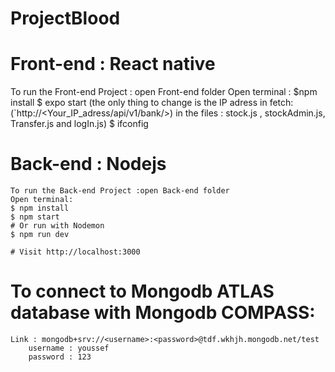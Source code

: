 # ProjectBlood
 
 # Front-end : React native
   To run the Front-end Project : open Front-end folder
   Open terminal :
   	$npm install
 	$ expo start 
  	(the only thing to change is the IP adress in fetch: (`http://<Your_IP_adress/api/v1/bank/>) in the files : stock.js , stockAdmin.js, Transfer.js 	and logIn.js) 
  	$ ifconfig
  
  
  # Back-end : Nodejs 
    To run the Back-end Project :open Back-end folder
    Open terminal: 
	$ npm install
	$ npm start
	# Or run with Nodemon
	$ npm run dev 
    	
	# Visit http://localhost:3000
     
  # To connect to Mongodb ATLAS database with Mongodb COMPASS:
	Link : mongodb+srv://<username>:<password>@tdf.wkhjh.mongodb.net/test
     	username : youssef
     	password : 123
     
